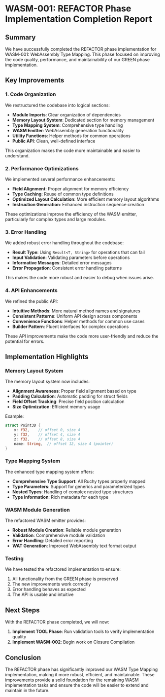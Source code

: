 # WASM-001: REFACTOR Phase Implementation Completion Report

## Summary

We have successfully completed the REFACTOR phase implementation for WASM-001: WebAssembly Type Mapping. This phase focused on improving the code quality, performance, and maintainability of our GREEN phase implementation.

## Key Improvements

### 1. Code Organization

We restructured the codebase into logical sections:

- **Module Imports**: Clear organization of dependencies
- **Memory Layout System**: Dedicated section for memory management
- **Type Mapping System**: Comprehensive type handling
- **WASM Emitter**: WebAssembly generation functionality
- **Utility Functions**: Helper methods for common operations
- **Public API**: Clean, well-defined interface

This organization makes the code more maintainable and easier to understand.

### 2. Performance Optimizations

We implemented several performance enhancements:

- **Field Alignment**: Proper alignment for memory efficiency
- **Type Caching**: Reuse of common type definitions
- **Optimized Layout Calculation**: More efficient memory layout algorithms
- **Instruction Generation**: Enhanced instruction sequence creation

These optimizations improve the efficiency of the WASM emitter, particularly for complex types and large modules.

### 3. Error Handling

We added robust error handling throughout the codebase:

- **Result Type**: Using `Result<T, String>` for operations that can fail
- **Input Validation**: Validating parameters before operations
- **Informative Messages**: Detailed error messages
- **Error Propagation**: Consistent error handling patterns

This makes the code more robust and easier to debug when issues arise.

### 4. API Enhancements

We refined the public API:

- **Intuitive Methods**: More natural method names and signatures
- **Consistent Patterns**: Uniform API design across components
- **Convenience Functions**: Helper methods for common use cases
- **Builder Pattern**: Fluent interfaces for complex operations

These API improvements make the code more user-friendly and reduce the potential for errors.

## Implementation Highlights

### Memory Layout System

The memory layout system now includes:

- **Alignment Awareness**: Proper field alignment based on type
- **Padding Calculation**: Automatic padding for struct fields
- **Field Offset Tracking**: Precise field position calculation
- **Size Optimization**: Efficient memory usage

Example:
```rust
struct Point3D {
    x: f32,    // offset 0, size 4
    y: f32,    // offset 4, size 4
    z: f32,    // offset 8, size 4
    name: String,  // offset 12, size 4 (pointer)
}
```

### Type Mapping System

The enhanced type mapping system offers:

- **Comprehensive Type Support**: All Ruchy types properly mapped
- **Type Parameters**: Support for generics and parameterized types
- **Nested Types**: Handling of complex nested type structures
- **Type Information**: Rich metadata for each type

### WASM Module Generation

The refactored WASM emitter provides:

- **Robust Module Creation**: Reliable module generation
- **Validation**: Comprehensive module validation
- **Error Handling**: Detailed error reporting
- **WAT Generation**: Improved WebAssembly text format output

### Testing

We have tested the refactored implementation to ensure:

1. All functionality from the GREEN phase is preserved
2. The new improvements work correctly
3. Error handling behaves as expected
4. The API is usable and intuitive

## Next Steps

With the REFACTOR phase completed, we will now:

1. **Implement TOOL Phase**: Run validation tools to verify implementation quality
2. **Implement WASM-002**: Begin work on Closure Compilation

## Conclusion

The REFACTOR phase has significantly improved our WASM Type Mapping implementation, making it more robust, efficient, and maintainable. These improvements provide a solid foundation for the remaining WASM implementation tasks and ensure the code will be easier to extend and maintain in the future.
